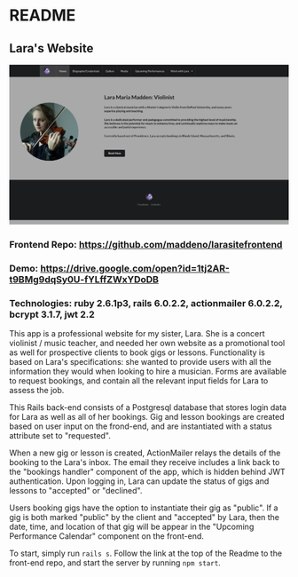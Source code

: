 # README

## Lara's Website

![](images/larasite-screenshot.png)


### Frontend Repo: https://github.com/maddeno/larasitefrontend

### Demo: https://drive.google.com/open?id=1tj2AR-t9BMg9dqSy0U-fYLffZWxYDoDB

### Technologies: ruby 2.6.1p3, rails 6.0.2.2, actionmailer 6.0.2.2, bcrypt 3.1.7, jwt 2.2


This app is a professional website for my sister, Lara. She is a concert violinist / music teacher, and needed her own website as a promotional tool as well for prospective clients to book gigs or lessons. Functionality is based on Lara's specifications: she wanted to provide users with all the information they would when looking to hire a musician. Forms are available to request bookings, and contain all the relevant input fields for Lara to assess the job. 

This Rails back-end consists of a Postgresql database that stores login data for Lara as well as all of her bookings. Gig and lesson bookings are created based on user input on the frond-end, and are instantiated with a status attribute set to "requested".

When a new gig or lesson is created, ActionMailer relays the details of the booking to the Lara's inbox. The email they receive includes a link back to the "bookings handler" component of the app, which is hidden behind JWT authentication. Upon logging in, Lara can update the status of gigs and lessons to "accepted" or "declined".

Users booking gigs have the option to instantiate their gig as "public". If a gig is both marked "public" by the client and "accepted" by Lara, then the date, time, and location of that gig will be appear in the "Upcoming Performance Calendar" component on the front-end. 

To start, simply run ```rails s```. Follow the link at the top of the Readme to the front-end repo, and start the server by running ```npm start```.